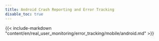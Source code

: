 ```yaml
---
title: Android Crash Reporting and Error Tracking
disable_toc: true
---
```


{{< include-markdown "content/en/real_user_monitoring/error_tracking/mobile/android.md" >}}